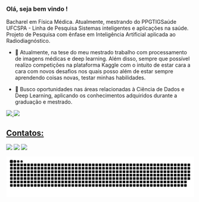 ### Olá, seja bem vindo !

Bacharel em Física Médica. Atualmente, mestrando do PPGTIGSaúde UFCSPA - Linha de Pesquisa Sistemas inteligentes e aplicações na saúde. Projeto de Pesquisa com ênfase em Inteligência Artificial aplicada ao Radiodiagnóstico.

- 🔭 Atualmente, na tese do meu mestrado trabalho com processamento de imagens médicas e deep learning. Além disso, sempre que possível realizo competições na plataforma Kaggle com o intuito de estar cara a cara com novos desafios nos quais posso além de estar sempre aprendendo coisas novas, testar minhas habilidades.

- 🤝 Busco oportunidades nas áreas relacionadas à Ciência de Dados e Deep Learning, aplicando os conhecimentos adquiridos durante a graduação e mestrado.

<div>
<a href="https://github.com/seu-usuário-aqui">
<img height="180em" src="https://github-readme-stats.vercel.app/api?username=rgmalanga&show_icons=true&theme=dracula&include_all_commits=true&count_private=true"/>
<img height="180em" src="https://github-readme-stats.vercel.app/api/top-langs/?username=rgmalanga&layout=compact&langs_count=7&theme=dracula"/>
</div>


## Contatos:

<div>
<a href="https://instagram.com/malangs_" target="_blank"><img src="https://img.shields.io/badge/-Instagram-%23E4405F?style=for-the-badge&logo=instagram&logoColor=white" target="_blank"></a>
<a href = "mailto:contato@rg.malanga"><img src="https://img.shields.io/badge/Gmail-D14836?style=for-the-badge&logo=gmail&logoColor=white" target="_blank"></a>
<a href="https://www.linkedin.com/in/rafael-guimarâes-malanga" target="_blank"><img src="https://img.shields.io/badge/-LinkedIn-%230077B5?style=for-the-badge&logo=linkedin&logoColor=white" target="_blank"></a>   
</div>

![Snake animation](https://github.com/rgmalanga/rgmalanga/blob/output/github-contribution-grid-snake.svg)
